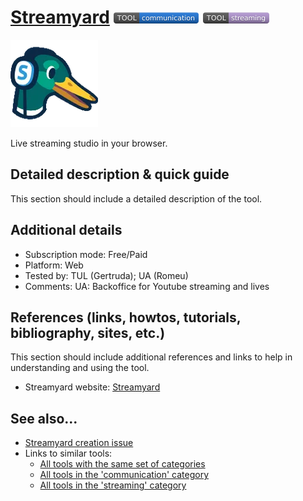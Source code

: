 # [Streamyard](https://streamyard.com/broadcasts)  [<img src="images/communication.png" align="bottom">](https://github.com/e-CLOSE/Toolbox/issues?q=label%3A01_TOOL+label%3Acommunication) [<img src="images/streaming.png" align="bottom">](https://github.com/e-CLOSE/Toolbox/issues?q=label%3A01_TOOL+label%3Astreaming)

![Streamyard Logo](images/streamyard.png)

Live streaming studio in your browser.


## Detailed description & quick guide

This section should include a detailed description of the tool.


## Additional details

- Subscription mode: Free/Paid
- Platform: Web
- Tested by: TUL (Gertruda); UA (Romeu)
- Comments: UA: Backoffice for Youtube streaming and lives


## References (links, howtos, tutorials, bibliography, sites, etc.)

This section should include additional references and links to help in
understanding and using the tool.

- Streamyard website: [Streamyard](https://streamyard.com/broadcasts)


## See also...

- [Streamyard creation issue](https://github.com/e-CLOSE/Toolbox/issues/161)
- Links to similar tools:
  - [All tools with the same set of categories](https://github.com/e-CLOSE/Toolbox/issues?q=label%3A01_TOOL+label%3Astreaming)
  - [All tools in the 'communication' category](https://github.com/e-CLOSE/Toolbox/issues?q=label%3A01_TOOL+label%3Acommunication)
  - [All tools in the 'streaming' category](https://github.com/e-CLOSE/Toolbox/issues?q=label%3A01_TOOL+label%3Astreaming)
